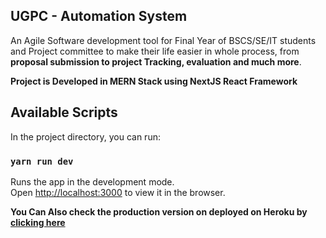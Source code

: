 ## UGPC - Automation System

An Agile Software development tool for Final Year of BSCS/SE/IT students and Project committee to make their life easier in whole process, from **proposal submission to project Tracking, evaluation and much more**.

**Project is Developed in MERN Stack using NextJS React Framework**

## Available Scripts
In the project directory, you can run:

### `yarn run dev`

Runs the app in the development mode.<br>
Open [http://localhost:3000](http://localhost:3000) to view it in the browser.

**You Can Also check the production version on deployed on Heroku by [clicking here](https://ugpc-software.herokuapp.com)**

